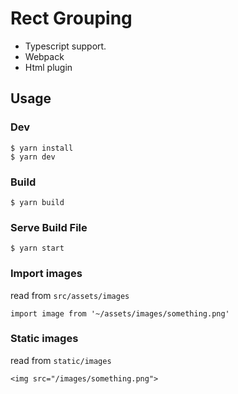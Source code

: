 # Rect Grouping

- Typescript support.
- Webpack
- Html plugin

## Usage

### Dev

```
$ yarn install
$ yarn dev
```

### Build

```
$ yarn build
```

### Serve Build File

```
$ yarn start
```

### Import images

read from `src/assets/images`

```
import image from '~/assets/images/something.png'
```

### Static images

read from `static/images`

```
<img src="/images/something.png">
```
